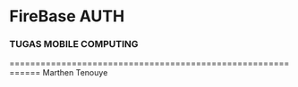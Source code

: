 # FireBase AUTH
### TUGAS MOBILE COMPUTING
============================================================
Marthen Tenouye
